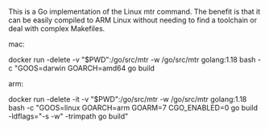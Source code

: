 This is a Go implementation of the Linux mtr command. The benefit is that it can be easily compiled to ARM Linux without needing to find a toolchain or deal with complex Makefiles.


mac:

docker run -delete -v "$PWD":/go/src/mtr -w /go/src/mtr golang:1.18 bash -c "GOOS=darwin GOARCH=amd64 go build

arm:

docker run -delete -it -v "$PWD":/go/src/mtr -w /go/src/mtr golang:1.18 bash -c "GOOS=linux GOARCH=arm GOARM=7 CGO_ENABLED=0 go build -ldflags="-s -w" -trimpath go build"

